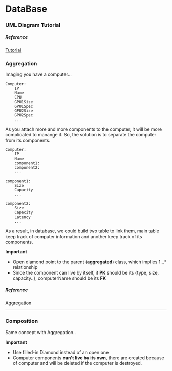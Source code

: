 # DataBase

### UML Diagram Tutorial

##### Reference

[Tutorial](https://www.visual-paradigm.com/guide/uml-unified-modeling-language/uml-class-diagram-tutorial/)

### Aggregation

Imaging you have a computer...

```
Computer:
	IP
	Name
	CPU
	GPU1Size
	GPU1Spec
	GPU2Size
	GPU2Spec
	...
```

As you attach more and more components to the computer, it will be more complicated to manange it. So, the solution is to separate the computer from its components.

```
Computer:
	IP
	Name
	component1:
	component2:
	...

component1:
	Size
	Capacity
	...
	
component2:
	Size
	Capacity
	Latency
	...
```

As a result, in database, we could build two table to link them, main table keep track of computer information and another keep track of its components. 

**Important**

- Open diamond point to the parent (**aggregated**) class, which implies 1...* relationship
- Since the component can live by itself, it **PK** should be its {type, size, capacity..}, computerName should be its **FK**

##### Reference

[Aggregation](https://web.csulb.edu/colleges/coe/cecs/dbdesign/dbdesign.php?page=aggregate.php)

-----

### Composition

Same concept with Aggregation..

**Important**

- Use filled-in Diamond instead of an open one
- Computer components **can't live by its own**, there are created because of computer and will be deleted if the computer is destroyed. 

